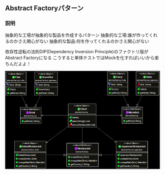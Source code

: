 ## Abstract Factoryパターン

### 説明
抽象的な工場が抽象的な製品を作成するパターン
抽象的な工場:誰が作ってくれるのかさえ関心がない
抽象的な製品:何を作ってくれるのかさえ関心がない

依存性逆転の法則DIP(Dependency Inversion Principle)のファクトリ版がAbstract Factoryになる
こうすると単体テストではMockを化すればいいから楽ちんだよよ！


![abstract factory](https://github.com/keikohi/design-patterns/blob/master/src/AbstractFactory/abstractfactory.png)
